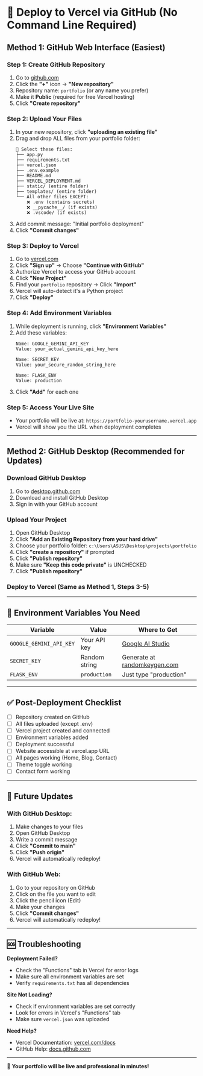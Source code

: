 # 🚀 Deploy to Vercel via GitHub (No Command Line Required)

## Method 1: GitHub Web Interface (Easiest)

### Step 1: Create GitHub Repository
1. Go to [github.com](https://github.com)
2. Click the **"+"** icon → **"New repository"**
3. Repository name: `portfolio` (or any name you prefer)
4. Make it **Public** (required for free Vercel hosting)
5. Click **"Create repository"**

### Step 2: Upload Your Files
1. In your new repository, click **"uploading an existing file"**
2. Drag and drop ALL files from your portfolio folder:
   ```
   📁 Select these files:
   ├── app.py
   ├── requirements.txt
   ├── vercel.json
   ├── .env.example
   ├── README.md
   ├── VERCEL_DEPLOYMENT.md
   ├── static/ (entire folder)
   ├── templates/ (entire folder)
   └── All other files EXCEPT:
       ❌ .env (contains secrets)
       ❌ __pycache__/ (if exists)
       ❌ .vscode/ (if exists)
   ```
3. Add commit message: "Initial portfolio deployment"
4. Click **"Commit changes"**

### Step 3: Deploy to Vercel
1. Go to [vercel.com](https://vercel.com)
2. Click **"Sign up"** → Choose **"Continue with GitHub"**
3. Authorize Vercel to access your GitHub account
4. Click **"New Project"**
5. Find your `portfolio` repository → Click **"Import"**
6. Vercel will auto-detect it's a Python project
7. Click **"Deploy"**

### Step 4: Add Environment Variables
1. While deployment is running, click **"Environment Variables"**
2. Add these variables:
   ```
   Name: GOOGLE_GEMINI_API_KEY
   Value: your_actual_gemini_api_key_here
   
   Name: SECRET_KEY
   Value: your_secure_random_string_here
   
   Name: FLASK_ENV
   Value: production
   ```
3. Click **"Add"** for each one

### Step 5: Access Your Live Site
- Your portfolio will be live at: `https://portfolio-yourusername.vercel.app`
- Vercel will show you the URL when deployment completes

---

## Method 2: GitHub Desktop (Recommended for Updates)

### Download GitHub Desktop
1. Go to [desktop.github.com](https://desktop.github.com)
2. Download and install GitHub Desktop
3. Sign in with your GitHub account

### Upload Your Project
1. Open GitHub Desktop
2. Click **"Add an Existing Repository from your hard drive"**
3. Choose your portfolio folder: `c:\Users\ASUS\Desktop\projects\portfolio`
4. Click **"create a repository"** if prompted
5. Click **"Publish repository"**
6. Make sure **"Keep this code private"** is UNCHECKED
7. Click **"Publish repository"**

### Deploy to Vercel (Same as Method 1, Steps 3-5)

---

## 🔧 Environment Variables You Need

| Variable | Value | Where to Get |
|----------|-------|--------------|
| `GOOGLE_GEMINI_API_KEY` | Your API key | [Google AI Studio](https://makersuite.google.com/app/apikey) |
| `SECRET_KEY` | Random string | Generate at [randomkeygen.com](https://randomkeygen.com/) |
| `FLASK_ENV` | `production` | Just type "production" |

---

## ✅ Post-Deployment Checklist

- [ ] Repository created on GitHub
- [ ] All files uploaded (except .env)
- [ ] Vercel project created and connected
- [ ] Environment variables added
- [ ] Deployment successful
- [ ] Website accessible at vercel.app URL
- [ ] All pages working (Home, Blog, Contact)
- [ ] Theme toggle working
- [ ] Contact form working

---

## 🔄 Future Updates

### With GitHub Desktop:
1. Make changes to your files
2. Open GitHub Desktop
3. Write a commit message
4. Click **"Commit to main"**
5. Click **"Push origin"**
6. Vercel will automatically redeploy!

### With GitHub Web:
1. Go to your repository on GitHub
2. Click on the file you want to edit
3. Click the pencil icon (Edit)
4. Make your changes
5. Click **"Commit changes"**
6. Vercel will automatically redeploy!

---

## 🆘 Troubleshooting

**Deployment Failed?**
- Check the "Functions" tab in Vercel for error logs
- Make sure all environment variables are set
- Verify `requirements.txt` has all dependencies

**Site Not Loading?**
- Check if environment variables are set correctly
- Look for errors in Vercel's "Functions" tab
- Make sure `vercel.json` was uploaded

**Need Help?**
- Vercel Documentation: [vercel.com/docs](https://vercel.com/docs)
- GitHub Help: [docs.github.com](https://docs.github.com)

---

🎉 **Your portfolio will be live and professional in minutes!**
